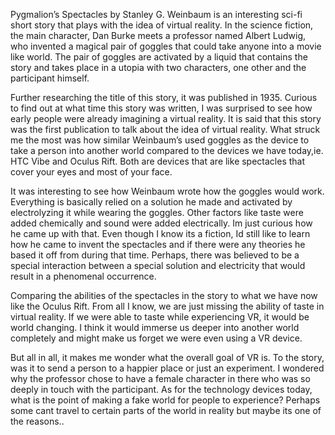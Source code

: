 Pygmalion’s Spectacles by Stanley G. Weinbaum is an interesting sci-fi short story that plays with the idea of virtual reality. In the science fiction, the main character, Dan Burke meets a professor named Albert Ludwig, who invented a magical pair of goggles that could take anyone into a movie like world. The pair of goggles are activated by a liquid that contains the story and takes place in a utopia with two characters, one other and the participant himself. 

Further researching the title of this story, it was published in 1935. Curious to find out at what time this story was written, I was surprised to see how early people were already imagining a virtual reality. It is said that this story was the first publication to talk about the idea of virtual reality. What struck me the most was how similar Weinbaum’s used goggles as the device to take a person into another world compared to the devices we have today,ie. HTC Vibe and Oculus Rift. Both are devices that are like spectacles that cover your eyes and most of your face. 

It was interesting to see how Weinbaum wrote how the goggles would work. Everything is basically relied on a solution he made and activated by electrolyzing it while wearing the goggles. Other factors like taste were added chemically and sound were added electrically. Im just curious how he came up with that. Even though I know its a fiction, Id still like to learn how he came to invent the spectacles and if there were any theories he based it off from during that time. Perhaps, there was believed to be a special interaction between a special solution and electricity that would result in a phenomenal occurrence.
	
Comparing the abilities of the spectacles in the story to what we have now like the Oculus Rift. From all I know, we are just missing the ability of taste in virtual reality. If we were able to taste  while experiencing VR, it would be world changing. I think it would immerse us deeper into another world completely and might make us forget we were even using a VR device. 
	
But all in all, it makes me wonder what the overall goal of VR is. To the story, was it to send a person to a happier place or just an experiment. I wondered why the professor chose to have a female character in there who was so deeply in touch with the participant. As for the technology devices today, what is the point of making a fake world for people to experience? Perhaps some cant  travel to certain parts of the world in reality but maybe its one of the reasons..

